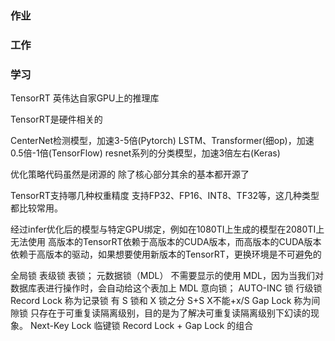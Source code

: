 ### 作业


### 工作


### 学习


TensorRT
英伟达自家GPU上的推理库


TensorRT是硬件相关的

CenterNet检测模型，加速3-5倍(Pytorch)
LSTM、Transformer(细op)，加速0.5倍-1倍(TensorFlow)
resnet系列的分类模型，加速3倍左右(Keras)

优化策略代码虽然是闭源的   除了核心部分其余的基本都开源了

TensorRT支持哪几种权重精度
支持FP32、FP16、INT8、TF32等，这几种类型都比较常用。

经过infer优化后的模型与特定GPU绑定，例如在1080TI上生成的模型在2080TI上无法使用
高版本的TensorRT依赖于高版本的CUDA版本，而高版本的CUDA版本依赖于高版本的驱动，如果想要使用新版本的TensorRT，更换环境是不可避免的





全局锁
表级锁
 表锁；
 元数据锁（MDL）   不需要显示的使用 MDL，因为当我们对数据库表进行操作时，会自动给这个表加上 MDL
 意向锁；
 AUTO-INC 锁
行级锁
 Record Lock 称为记录锁  有 S 锁和 X 锁之分   S+S X不能+x/S
 Gap Lock 称为间隙锁 只存在于可重复读隔离级别，目的是为了解决可重复读隔离级别下幻读的现象。
Next-Key Lock 临键锁  Record Lock + Gap Lock 的组合
 
